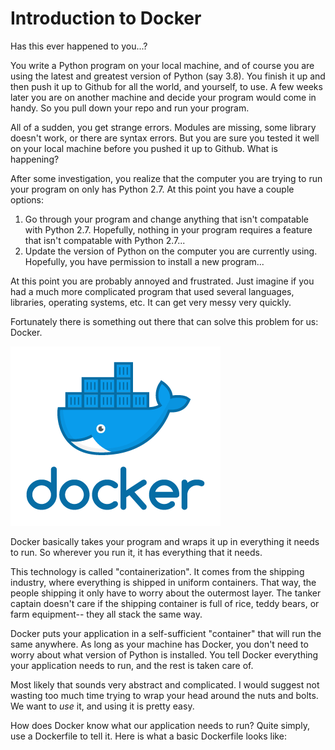 # Introduction to Docker


Has this ever happened to you...?

You write a Python program on your local machine, and of course you are using the latest and greatest version of Python (say 3.8).  You finish it up and then push it up to Github for all the world, and yourself, to use.  A few weeks later you are on another machine and decide your program would come in handy.  So you pull down your repo and run your program.

All of a sudden, you get strange errors.  Modules are missing, some library doesn't work, or there are syntax errors.  But you are sure you tested it well on your local machine before you pushed it up to Github.  What is happening?

After some investigation, you realize that the computer you are trying to run your program on only has Python 2.7.  At this point you have a couple options:
1. Go through your program and change anything that isn't compatable with Python 2.7.  Hopefully, nothing in your program requires a feature that isn't compatable with Python 2.7...
2. Update the version of Python on the computer you are currently using.  Hopefully, you have permission to install a new program...

At this point you are probably annoyed and frustrated.  Just imagine if you had a much more complicated program that used several languages, libraries, operating systems, etc.  It can get very messy very quickly.

Fortunately there is something out there that can solve this problem for us: Docker.  

![docker_logo](readme/docker_logo.png)

Docker basically takes your program and wraps it up in everything it needs to run.  So wherever you run it, it has everything that it needs. 

This technology is called "containerization".  It comes from the shipping industry, where everything is shipped in uniform containers.  That way, the people shipping it only have to worry about the outermost layer.  The tanker captain doesn't care if the shipping container is full of rice, teddy bears, or farm equipment-- they all stack the same way.

Docker puts your application in a self-sufficient "container" that will run the same anywhere.  As long as your machine has Docker, you don't need to worry about what version of Python is installed.  You tell Docker everything your application needs to run, and the rest is taken care of.

Most likely that sounds very abstract and complicated.  I would suggest not wasting too much time trying to wrap your head around the nuts and bolts.  We want to <i>use</i> it, and using it is pretty easy.


How does Docker know what our application needs to run?  Quite simply, use a Dockerfile to tell it.  Here is what a basic Dockerfile looks like:











